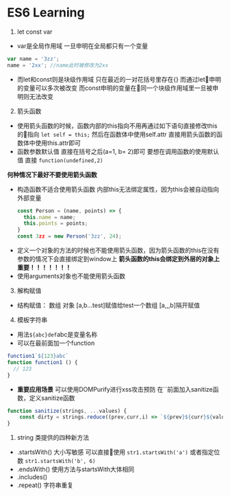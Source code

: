 # ES6 Learning
1. let const var 
*  var是全局作用域 一旦申明在全局都只有一个变量
```javascript
var name = '3zz';
name = '2xx'; //name此时被修改为2xx
```
* 而let和const则是块级作用域 只在最近的一对花括号里存在{}
而通过let申明的变量可以多次被改变 而const申明的变量在同一个块级作用域里一旦被申明则无法改变
2. 箭头函数 
* 使用箭头函数的时候，函数内部的this指向不用再通过如下语句直接修改this的指向
`let self = this;` 然后在函数体中使用self.attr
直接用箭头函数的函数体中使用this.attr即可
* 函数参数默认值 直接在括号之后(a=1, b= 2)即可 要想在调用函数的使用默认值 直接 `function(undefined,2)`

**何种情况下最好不要使用箭头函数**
* 构造函数不适合使用箭头函数 内部this无法绑定属性，因为this会被自动指向外部变量
  ```javascript
  const Person = (name, points) => {
  	this.name = name;
  	this.points = points;
  }
  const 3zz = new Person('3zz', 24);
  ```
* 定义一个对象的方法的时候也不能使用箭头函数，因为箭头函数的this在没有参数的情况下会直接绑定到window上
**箭头函数的this会绑定到外层的对象上 重要！！！！！！！**
* 使用arguments对象也不能使用箭头函数

3. 解构赋值 
* 结构赋值： 数组 对象  [a,b…test]赋值给test一个数组 [a,,,b]隔开赋值
4. 模板字符串
* 用法``${abc}def``abc是变量名称
* 可以在最前面加一个function
```javascript
function1`${123}abc`
function function1 () {
  // 123
}
```
* **重要应用场景**
可以使用DOMPurify进行xss攻击预防 在``前面加入sanitize函数，定义sanitize函数
```javascript
function sanitize(strings, ...values) {
	const dirty = strings.reduce((prev,curr,i) => `${prev}${curr}${values[i] || ''}`, '');
} 
```
1. string 类提供的四种新方法
* .startsWith()
大小写敏感 可以直接使用
`str1.startsWith('a')`
或者指定位数
`str1.startsWith('b', 6)`
* .endsWith()
使用方法与startsWith大体相同
* .includes()
* .repeat()
字符串重复